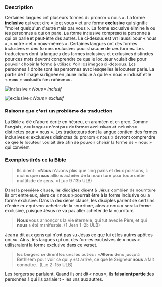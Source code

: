 
### Description

Certaines langues ont plusieurs formes du pronom « nous ».  La forme **inclusive** qui veut dire « je et vous » et une forme **exclusive** qui signifie "moi et quelqu'un d'autre mais pas vous ». La forme exclusive élimine la ou les personnes à qui on parle. La forme inclusive comprend la personne à qui on parle et peut-être des autres. Le ci-dessus est vrai aussi pour « nous », « notre » et « nous-mêmes ». Certaines langues ont des formes inclusives et des formes exclusives pour chacune de ces formes. Les traducteurs dont la langue a des formes inclusives et exclusives distinctes pour ces mots devront comprendre ce que le locuteur voulait dire pour pouvoir choisir la forme à utiliser. 
Voir les images ci-dessous.  Les personnes à droite sont les personnes avec lesquelles le locuteur parle. La partie de l'image surlignée en jaune indique à qui le « nous » inclusif et le « nous » exclusifs font référence.

![inclusive](https://cdn.door43.org/ta/jpg/vocabulary/we_us_inclusive.jpg)
*« Nous » inclusif*

![exclusive](https://cdn.door43.org/ta/jpg/vocabulary/we_us_exclusive.jpg)
*« Nous » exclusif*


### Raisons que c'est un problème de traduction

La Bible a été d'abord écrite en hébreu, en araméen et en grec. Comme l'anglais, ces langues n'ont pas de formes exclusives et inclusives distinctes pour « nous ». Les traducteurs dont la langue contient des formes inclusives et exclusives distinctes du pronom « nous » devront comprendre ce que le locuteur voulait dire afin de pouvoir choisir la forme de « nous » qui convient.


### Exemples tirés de la Bible

>Ils dirent : «**Nous** n'avons plus que cinq pains et deux poissons, à moins que **nous** allions acheter de la nourriture pour toute cette multitude de gens. » (Luc 9 :13b ULB)

Dans la première clause, les disciples disent à Jésus combien de nourriture ils ont entre eux, alors ce « nous » pourrait être à la forme inclusive ou la forme exclusive. Dans la deuxième clause, les disciples parlent de certains d'entre eux qui vont acheter de la nourriture, alors « nous » sera la forme exclusive, puisque Jésus ne va pas aller acheter de la nourriture.

>**Nous** vous annonçons la vie éternelle, qui fut avec le Père, et qui **nous** a été manifestée. (1 Jean 1 :2b ULB)

Jean a dit aux gens qui n'ont pas vu Jésus ce que lui et les autres apôtres ont vu. Ainsi, les langues qui ont des formes exclusives de « nous » utiliseraient la forme exclusive dans ce verset.

>les bergers se dirent les uns les autres : «**Allons** donc jusqu’à Bethléem pour voir ce qui y est arrivé, ce que le Seigneur **nous** a fait connaitre.  (Luc 2 :15b ULB)

Les bergers se parlaient. Quand ils ont dit « nous », ils **faisaient partie** des personnes à qui ils parlaient - les uns aux autres.

